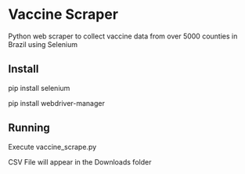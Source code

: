 # Vaccine Scraper
Python web scraper to collect vaccine data from over 5000 counties in Brazil using Selenium


## Install
pip install selenium

pip install webdriver-manager


## Running
Execute vaccine_scrape.py

CSV File will appear in the Downloads folder